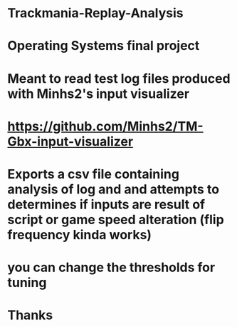 # Trackmania-Replay-Analysis
# Operating Systems final project
# Meant to read test log files produced with Minhs2's input visualizer 
# https://github.com/Minhs2/TM-Gbx-input-visualizer
# Exports a csv file containing analysis of log and and attempts to determines if inputs are result of script or game speed alteration (flip frequency kinda works)
# you can change the thresholds for tuning
# Thanks
